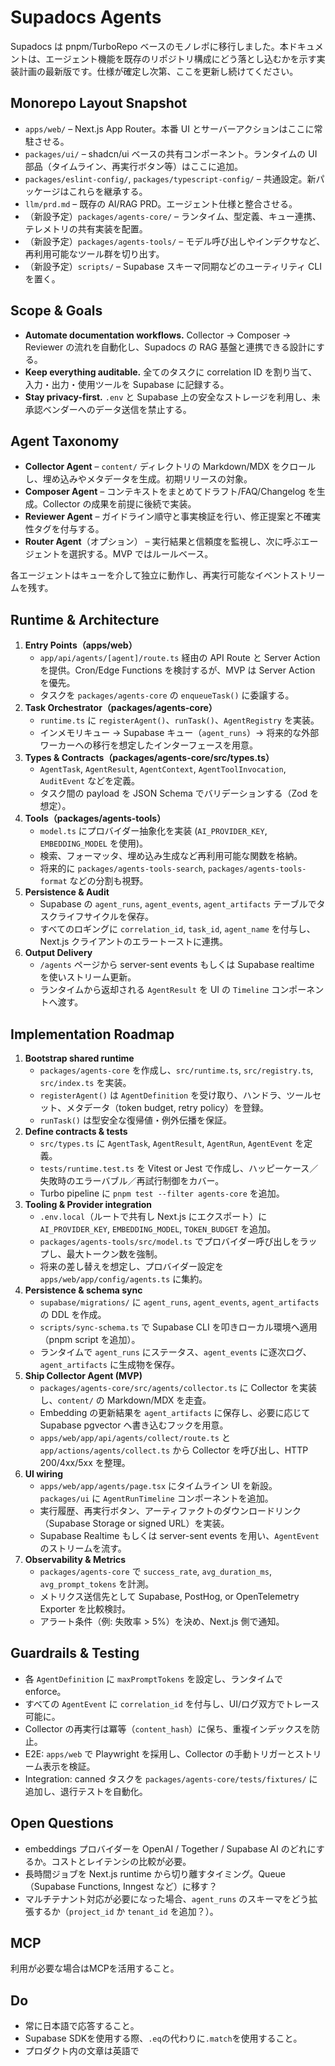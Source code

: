 # Supadocs Agents

Supadocs は pnpm/TurboRepo ベースのモノレポに移行しました。本ドキュメントは、エージェント機能を既存のリポジトリ構成にどう落とし込むかを示す実装計画の最新版です。仕様が確定し次第、ここを更新し続けてください。

## Monorepo Layout Snapshot
- `apps/web/` – Next.js App Router。本番 UI とサーバーアクションはここに常駐させる。
- `packages/ui/` – shadcn/ui ベースの共有コンポーネント。ランタイムの UI 部品（タイムライン、再実行ボタン等）はここに追加。
- `packages/eslint-config/`, `packages/typescript-config/` – 共通設定。新パッケージはこれらを継承する。
- `llm/prd.md` – 既存の AI/RAG PRD。エージェント仕様と整合させる。
- （新設予定）`packages/agents-core/` – ランタイム、型定義、キュー連携、テレメトリの共有実装を配置。
- （新設予定）`packages/agents-tools/` – モデル呼び出しやインデクサなど、再利用可能なツール群を切り出す。
- （新設予定）`scripts/` – Supabase スキーマ同期などのユーティリティ CLI を置く。

## Scope & Goals
- **Automate documentation workflows.** Collector → Composer → Reviewer の流れを自動化し、Supadocs の RAG 基盤と連携できる設計にする。
- **Keep everything auditable.** 全てのタスクに correlation ID を割り当て、入力・出力・使用ツールを Supabase に記録する。
- **Stay privacy-first.** `.env` と Supabase 上の安全なストレージを利用し、未承認ベンダーへのデータ送信を禁止する。

## Agent Taxonomy
- **Collector Agent** – `content/` ディレクトリの Markdown/MDX をクロールし、埋め込みやメタデータを生成。初期リリースの対象。
- **Composer Agent** – コンテキストをまとめてドラフト/FAQ/Changelog を生成。Collector の成果を前提に後続で実装。
- **Reviewer Agent** – ガイドライン順守と事実検証を行い、修正提案と不確実性タグを付与する。
- **Router Agent**（オプション） – 実行結果と信頼度を監視し、次に呼ぶエージェントを選択する。MVP ではルールベース。

各エージェントはキューを介して独立に動作し、再実行可能なイベントストリームを残す。

## Runtime & Architecture
1. **Entry Points（apps/web）**  
   - `app/api/agents/[agent]/route.ts` 経由の API Route と Server Action を提供。Cron/Edge Functions を検討するが、MVP は Server Action を優先。  
   - タスクを `packages/agents-core` の `enqueueTask()` に委譲する。
2. **Task Orchestrator（packages/agents-core）**  
   - `runtime.ts` に `registerAgent()`、`runTask()`、`AgentRegistry` を実装。  
   - インメモリキュー → Supabase キュー（`agent_runs`）→ 将来的な外部ワーカーへの移行を想定したインターフェースを用意。
3. **Types & Contracts（packages/agents-core/src/types.ts）**  
   - `AgentTask`, `AgentResult`, `AgentContext`, `AgentToolInvocation`, `AuditEvent` などを定義。  
   - タスク間の payload を JSON Schema でバリデーションする（Zod を想定）。
4. **Tools（packages/agents-tools）**  
   - `model.ts` にプロバイダー抽象化を実装 (`AI_PROVIDER_KEY`, `EMBEDDING_MODEL` を使用)。  
   - 検索、フォーマッタ、埋め込み生成など再利用可能な関数を格納。  
   - 将来的に `packages/agents-tools-search`, `packages/agents-tools-format` などの分割も視野。
5. **Persistence & Audit**  
   - Supabase の `agent_runs`, `agent_events`, `agent_artifacts` テーブルでタスクライフサイクルを保存。  
   - すべてのロギングに `correlation_id`, `task_id`, `agent_name` を付与し、Next.js クライアントのエラートーストに連携。
6. **Output Delivery**  
   - `/agents` ページから server-sent events もしくは Supabase realtime を使いストリーム更新。  
   - ランタイムから返却される `AgentResult` を UI の `Timeline` コンポーネントへ渡す。

## Implementation Roadmap
1. **Bootstrap shared runtime**  
   - `packages/agents-core` を作成し、`src/runtime.ts`, `src/registry.ts`, `src/index.ts` を実装。  
   - `registerAgent()` は `AgentDefinition` を受け取り、ハンドラ、ツールセット、メタデータ（token budget, retry policy）を登録。  
   - `runTask()` は型安全な復帰値・例外伝播を保証。
2. **Define contracts & tests**  
   - `src/types.ts` に `AgentTask`, `AgentResult`, `AgentRun`, `AgentEvent` を定義。  
   - `tests/runtime.test.ts` を Vitest or Jest で作成し、ハッピーケース／失敗時のエラーバブル／再試行制御をカバー。  
   - Turbo pipeline に `pnpm test --filter agents-core` を追加。
3. **Tooling & Provider integration**  
   - `.env.local`（ルートで共有し Next.js にエクスポート）に `AI_PROVIDER_KEY`, `EMBEDDING_MODEL`, `TOKEN_BUDGET` を追加。  
   - `packages/agents-tools/src/model.ts` でプロバイダー呼び出しをラップし、最大トークン数を強制。  
   - 将来の差し替えを想定し、プロバイダー設定を `apps/web/app/config/agents.ts` に集約。
4. **Persistence & schema sync**  
   - `supabase/migrations/` に `agent_runs`, `agent_events`, `agent_artifacts` の DDL を作成。  
   - `scripts/sync-schema.ts` で Supabase CLI を叩きローカル環境へ適用（pnpm script を追加）。  
   - ランタイムで `agent_runs` にステータス、`agent_events` に逐次ログ、`agent_artifacts` に生成物を保存。
5. **Ship Collector Agent (MVP)**  
   - `packages/agents-core/src/agents/collector.ts` に Collector を実装し、`content/` の Markdown/MDX を走査。  
   - Embedding の更新結果を `agent_artifacts` に保存し、必要に応じて Supabase pgvector へ書き込むフックを用意。  
   - `apps/web/app/api/agents/collect/route.ts` と `app/actions/agents/collect.ts` から Collector を呼び出し、HTTP 200/4xx/5xx を整理。
6. **UI wiring**  
   - `apps/web/app/agents/page.tsx` にタイムライン UI を新設。`packages/ui` に `AgentRunTimeline` コンポーネントを追加。  
   - 実行履歴、再実行ボタン、アーティファクトのダウンロードリンク（Supabase Storage or signed URL）を実装。  
   - Supabase Realtime もしくは server-sent events を用い、`AgentEvent` のストリームを流す。
7. **Observability & Metrics**  
   - `packages/agents-core` で `success_rate`, `avg_duration_ms`, `avg_prompt_tokens` を計測。  
   - メトリクス送信先として Supabase, PostHog, or OpenTelemetry Exporter を比較検討。  
   - アラート条件（例: 失敗率 > 5%）を決め、Next.js 側で通知。

## Guardrails & Testing
- 各 `AgentDefinition` に `maxPromptTokens` を設定し、ランタイムで enforce。  
- すべての `AgentEvent` に `correlation_id` を付与し、UI/ログ双方でトレース可能に。  
- Collector の再実行は冪等（`content_hash`）に保ち、重複インデックスを防止。  
- E2E: `apps/web` で Playwright を採用し、Collector の手動トリガーとストリーム表示を検証。  
- Integration: canned タスクを `packages/agents-core/tests/fixtures/` に追加し、退行テストを自動化。

## Open Questions
- embeddings プロバイダーを OpenAI / Together / Supabase AI のどれにするか。コストとレイテンシの比較が必要。  
- 長時間ジョブを Next.js runtime から切り離すタイミング。Queue（Supabase Functions, Inngest など）に移す？  
- マルチテナント対応が必要になった場合、`agent_runs` のスキーマをどう拡張するか（`project_id` か `tenant_id` を追加？）。

## MCP
利用が必要な場合はMCPを活用すること。

## Do
- 常に日本語で応答すること。
- Supabase SDKを使用する際、`.eq`の代わりに`.match`を使用すること。
- プロダクト内の文章は英語で
